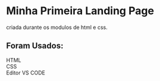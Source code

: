 # Minha Primeira Landing Page
 criada durante os modulos de html e css.
 
## Foram Usados:
 HTML <br>
 CSS <br>
 Editor VS CODE
 

